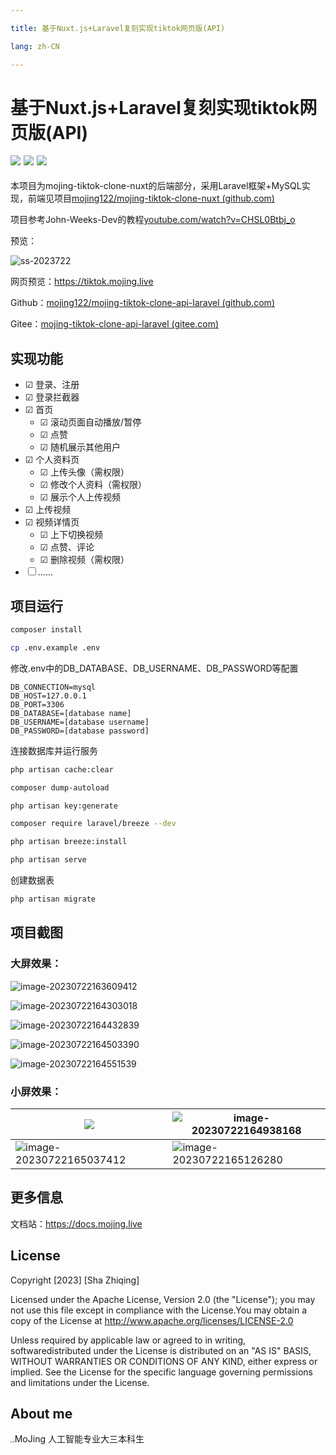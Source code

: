 ```yaml
---

title: 基于Nuxt.js+Laravel复刻实现tiktok网页版(API)

lang: zh-CN

---
```


# 基于Nuxt.js+Laravel复刻实现tiktok网页版(API)

<div style="margin-top:8px">
<img style="float: left;padding-right:5px;padding-bottom:8px" src="https://img.shields.io/github/last-commit/mojing122/mojing-tiktok-clone-api-laravel/master?logo=GitHub">
<img style="float: left;padding-right:5px;padding-bottom:8px" src="https://img.shields.io/github/repo-size/mojing122/mojing-tiktok-clone-api-laravel">
<img  style=";padding-bottom:8px" src="https://img.shields.io/github/license/mojing122/mojing-tiktok-clone-api-laravel">
</div>

本项目为mojing-tiktok-clone-nuxt的后端部分，采用Laravel框架+MySQL实现，前端见项目[mojing122/mojing-tiktok-clone-nuxt (github.com)](https://github.com/mojing122/mojing-tiktok-clone-nuxt/)

项目参考John-Weeks-Dev的教程[youtube.com/watch?v=CHSL0Btbj_o](https://www.youtube.com/watch?v=CHSL0Btbj_o)

预览：

![ss-2023722](/tiktok-clone/ss-2023722.gif)

网页预览：https://tiktok.mojing.live

Github：[mojing122/mojing-tiktok-clone-api-laravel (github.com)](https://github.com/mojing122/mojing-tiktok-clone-api-laravel)

Gitee：[mojing-tiktok-clone-api-laravel (gitee.com)](https://gitee.com/sha-zhiqing/mojing-tiktok-clone-api-laravel)

## 实现功能

- &#9745; 登录、注册
- &#9745; 登录拦截器
- &#9745; 首页
  - &#9745; 滚动页面自动播放/暂停
  - &#9745; 点赞
  - &#9745; 随机展示其他用户
- &#9745; 个人资料页
  - &#9745; 上传头像（需权限）
  - &#9745; 修改个人资料（需权限）
  - &#9745; 展示个人上传视频
- &#9745; 上传视频
- &#9745; 视频详情页
  - &#9745; 上下切换视频
  - &#9745; 点赞、评论
  - &#9745; 删除视频（需权限）
- &#9744; ……

## 项目运行

```bash
composer install 

cp .env.example .env 
```

修改.env中的DB_DATABASE、DB_USERNAME、DB_PASSWORD等配置

```
DB_CONNECTION=mysql
DB_HOST=127.0.0.1
DB_PORT=3306
DB_DATABASE=[database name]
DB_USERNAME=[database username]
DB_PASSWORD=[database password]
```

连接数据库并运行服务

```bash
php artisan cache:clear 

composer dump-autoload 

php artisan key:generate

composer require laravel/breeze --dev

php artisan breeze:install 

php artisan serve
```

创建数据表

```bash
php artisan migrate
```

## 项目截图

### 大屏效果：

![image-20230722163609412](/tiktok-clone/image-20230722163609412.png)



![image-20230722164303018](/tiktok-clone/image-20230722164303018.png)

![image-20230722164432839](/tiktok-clone/image-20230722164432839.png)

![image-20230722164503390](/tiktok-clone/image-20230722164503390.png)

![image-20230722164551539](/tiktok-clone/image-20230722164551539.png)

### 小屏效果：

| ![](/tiktok-clone/image-20230722164757061.png)                | ![image-20230722164938168](/tiktok-clone/image-20230722164938168.png) |
| ------------------------------------------------------------ | ------------------------------------------------------------ |
| ![image-20230722165037412](/tiktok-clone/image-20230722165037412.png) | ![image-20230722165126280](/tiktok-clone/image-20230722165126280.png) |



## 更多信息

文档站：https://docs.mojing.live

## License

Copyright [2023] [Sha Zhiqing]

   Licensed under the Apache License, Version 2.0 (the "License"); you may not use this file except in compliance with the License.You may obtain a copy of the License at http://www.apache.org/licenses/LICENSE-2.0

   Unless required by applicable law or agreed to in writing, softwaredistributed under the License is distributed on an "AS IS" BASIS, WITHOUT WARRANTIES OR CONDITIONS OF ANY KIND, either express or implied. See the License for the specific language governing permissions and limitations under the License.

## About me



<img src="https://picgo-1304966930.cos.ap-nanjing.myqcloud.com/logo.png" alt="logo" style="zoom:15%;" />MoJing 人工智能专业大三本科生